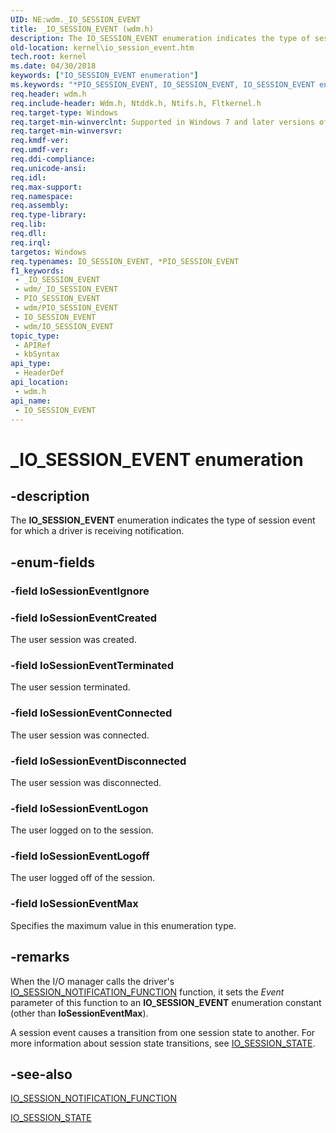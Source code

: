 ```yaml
---
UID: NE:wdm._IO_SESSION_EVENT
title: _IO_SESSION_EVENT (wdm.h)
description: The IO_SESSION_EVENT enumeration indicates the type of session event for which a driver is receiving notification.
old-location: kernel\io_session_event.htm
tech.root: kernel
ms.date: 04/30/2018
keywords: ["IO_SESSION_EVENT enumeration"]
ms.keywords: "*PIO_SESSION_EVENT, IO_SESSION_EVENT, IO_SESSION_EVENT enumeration [Kernel-Mode Driver Architecture], IoSessionEventConnected, IoSessionEventCreated, IoSessionEventDisconnected, IoSessionEventLogoff, IoSessionEventLogon, IoSessionEventMax, IoSessionEventTerminated, PIO_SESSION_EVENT, PIO_SESSION_EVENT enumeration pointer [Kernel-Mode Driver Architecture], _IO_SESSION_EVENT, kernel.io_session_event, sysenum_8fc6c99f-15c8-4dbb-90fd-b207d66c2f90.xml, wdm/IO_SESSION_EVENT, wdm/IoSessionEventConnected, wdm/IoSessionEventCreated, wdm/IoSessionEventDisconnected, wdm/IoSessionEventLogoff, wdm/IoSessionEventLogon, wdm/IoSessionEventMax, wdm/IoSessionEventTerminated, wdm/PIO_SESSION_EVENT"
req.header: wdm.h
req.include-header: Wdm.h, Ntddk.h, Ntifs.h, Fltkernel.h
req.target-type: Windows
req.target-min-winverclnt: Supported in Windows 7 and later versions of the Windows operating system.
req.target-min-winversvr: 
req.kmdf-ver: 
req.umdf-ver: 
req.ddi-compliance: 
req.unicode-ansi: 
req.idl: 
req.max-support: 
req.namespace: 
req.assembly: 
req.type-library: 
req.lib: 
req.dll: 
req.irql: 
targetos: Windows
req.typenames: IO_SESSION_EVENT, *PIO_SESSION_EVENT
f1_keywords:
 - _IO_SESSION_EVENT
 - wdm/_IO_SESSION_EVENT
 - PIO_SESSION_EVENT
 - wdm/PIO_SESSION_EVENT
 - IO_SESSION_EVENT
 - wdm/IO_SESSION_EVENT
topic_type:
 - APIRef
 - kbSyntax
api_type:
 - HeaderDef
api_location:
 - wdm.h
api_name:
 - IO_SESSION_EVENT
---
```


# _IO_SESSION_EVENT enumeration


## -description

The <b>IO_SESSION_EVENT</b> enumeration indicates the type of session event for which a driver is receiving notification.

## -enum-fields

### -field IoSessionEventIgnore

### -field IoSessionEventCreated

The user session was created.

### -field IoSessionEventTerminated

The user session terminated.

### -field IoSessionEventConnected

The user session was connected.

### -field IoSessionEventDisconnected

The user session was disconnected.

### -field IoSessionEventLogon

The user logged on to the session.

### -field IoSessionEventLogoff

The user logged off of the session.

### -field IoSessionEventMax

Specifies the maximum value in this enumeration type.

## -remarks

When the I/O manager calls the driver's <a href="/windows-hardware/drivers/ddi/wdm/nc-wdm-io_session_notification_function">IO_SESSION_NOTIFICATION_FUNCTION</a> function, it sets the <i>Event</i> parameter of this function to an <b>IO_SESSION_EVENT</b> enumeration constant (other than <b>IoSessionEventMax</b>).

A session event causes a transition from one session state to another. For more information about session state transitions, see <a href="/windows-hardware/drivers/ddi/wdm/ne-wdm-_io_session_state">IO_SESSION_STATE</a>.

## -see-also

<a href="/windows-hardware/drivers/ddi/wdm/nc-wdm-io_session_notification_function">IO_SESSION_NOTIFICATION_FUNCTION</a>



<a href="/windows-hardware/drivers/ddi/wdm/ne-wdm-_io_session_state">IO_SESSION_STATE</a>
